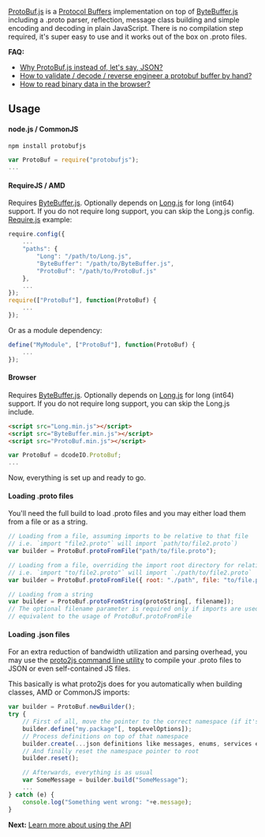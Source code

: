 [ProtoBuf.js](https://github.com/dcodeIO/ProtoBuf.js) is a [Protocol Buffers](https://developers.google.com/protocol-buffers/docs/overview) implementation on top of [ByteBuffer.js](https://github.com/dcodeIO/ByteBuffer.js) including a .proto parser, reflection, message class building and simple encoding and decoding in plain JavaScript. There is no compilation step required, it's super easy to use and it works out of the box on .proto files.

**FAQ:**
* [Why ProtoBuf.js instead of, let's say, JSON?](https://github.com/dcodeIO/ProtoBuf.js/wiki/ProtoBuf.js-vs-JSON)
* [How to validate / decode / reverse engineer a protobuf buffer by hand?](https://github.com/dcodeIO/ProtoBuf.js/issues/55)
* [How to read binary data in the browser?](https://github.com/dcodeIO/ProtoBuf.js/wiki/How-to-read-binary-data-in-the-browser)

Usage
-----
#### node.js / CommonJS ####

```bash
npm install protobufjs
```

```javascript
var ProtoBuf = require("protobufjs");
...
```

#### RequireJS / AMD

Requires [ByteBuffer.js](http://github.com/dcodeIO/ByteBuffer.js). Optionally depends on [Long.js](https://github.com/dcodeIO/Long.js)
for long (int64) support. If you do not require long support, you can skip the Long.js config. [Require.js](http://requirejs.org/)
example:

```javascript
require.config({
    ...
    "paths": {
        "Long": "/path/to/Long.js",
        "ByteBuffer": "/path/to/ByteBuffer.js",
        "ProtoBuf": "/path/to/ProtoBuf.js"
    },
    ...
});
require(["ProtoBuf"], function(ProtoBuf) {
    ...
});
```

Or as a module dependency:

```javascript
define("MyModule", ["ProtoBuf"], function(ProtoBuf) {
    ...
});
```

#### Browser

Requires [ByteBuffer.js](http://github.com/dcodeIO/ByteBuffer.js). Optionally depends on [Long.js](https://github.com/dcodeIO/Long.js)
for long (int64) support. If you do not require long support, you can skip the Long.js include.

```html
<script src="Long.min.js"></script>
<script src="ByteBuffer.min.js"></script>
<script src="ProtoBuf.min.js"></script>
```

```javascript
var ProtoBuf = dcodeIO.ProtoBuf;
...
```

Now, everything is set up and ready to go.

#### Loading .proto files

You'll need the full build to load .proto files and you may either load them from a file or as a string.

```js
// Loading from a file, assuming imports to be relative to that file
// i.e. `import "file2.proto"` will import `path/to/file2.proto`)
var builder = ProtoBuf.protoFromFile("path/to/file.proto");

// Loading from a file, overriding the import root directory for relative imports
// i.e. `import "to/file2.proto"` will import `./path/to/file2.proto`
var builder = ProtoBuf.protoFromFile({ root: "./path", file: "to/file.proto" });

// Loading from a string
var builder = ProtoBuf.protoFromString(protoString[, filename]);
// The optional filename parameter is required only if imports are used and is
// equivalent to the usage of ProtoBuf.protoFromFile
```

#### Loading .json files

For an extra reduction of bandwidth utilization and parsing overhead, you may use the [proto2js command line utility](https://github.com/dcodeIO/ProtoBuf.js/wiki/proto2js) to compile your .proto files to JSON or even self-contained JS files.

This basically is what proto2js does for you automatically when building classes, AMD or CommonJS imports:

```js
var builder = ProtoBuf.newBuilder();
try {
    // First of all, move the pointer to the correct namespace (if it's not root)
    builder.define("my.package"[, topLevelOptions]);
    // Process definitions on top of that namespace
    builder.create(...json definitions like messages, enums, services etc...);
    // And finally reset the namespace pointer to root
    builder.reset();

    // Afterwards, everything is as usual
    var SomeMessage = builder.build("SomeMessage");
    ...
} catch (e) {
    console.log("Something went wrong: "+e.message);
}
```

**Next:** [Learn more about using the API](https://github.com/dcodeIO/ProtoBuf.js/wiki/Builder)